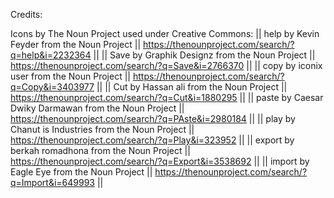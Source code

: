 Credits:

Icons by The Noun Project used under Creative Commons:
|| help by Kevin Feyder from the Noun Project || https://thenounproject.com/search/?q=help&i=2232364 ||
|| Save by Graphik Designz from the Noun Project || https://thenounproject.com/search/?q=Save&i=2766370 ||
|| copy by iconix user from the Noun Project || https://thenounproject.com/search/?q=Copy&i=3403977 ||
|| Cut by Hassan ali from the Noun Project || https://thenounproject.com/search/?q=Cut&i=1880295 ||
|| paste by Caesar Dwiky Darmawan from the Noun Project || https://thenounproject.com/search/?q=PAste&i=2980184 ||
|| play by Chanut is Industries from the Noun Project || https://thenounproject.com/search/?q=Play&i=323952 ||
|| export by berkah romadhona from the Noun Project || https://thenounproject.com/search/?q=Export&i=3538692 ||
|| import by Eagle Eye from the Noun Project || https://thenounproject.com/search/?q=Import&i=649993 ||